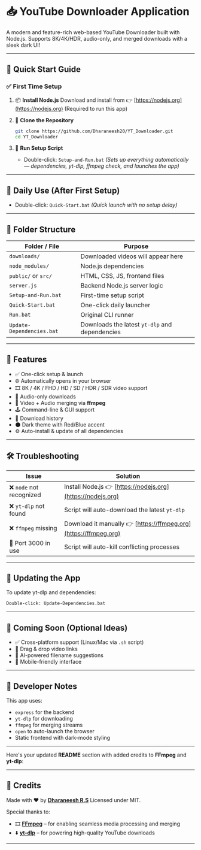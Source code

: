 # 📥 YouTube Downloader Application

A modern and feature-rich web-based YouTube Downloader built with Node.js. Supports 8K/4K/HDR, audio-only, and merged downloads with a sleek dark UI!

---

## 🚀 Quick Start Guide

### ✅ First Time Setup

1. 📦 **Install Node.js**
   Download and install from 👉 [https://nodejs.org](https://nodejs.org)
   (Required to run this app)

2. 🧬 **Clone the Repository**

   ```bash
   git clone https://github.com/Dharaneesh20/YT_Downloader.git
   cd YT_Downloader
   ```

3. 🏁 **Run Setup Script**

   * Double-click: `Setup-and-Run.bat`
     *(Sets up everything automatically — dependencies, yt-dlp, ffmpeg check, and launches the app)*

---

## 🔁 Daily Use (After First Setup)

* Double-click: `Quick-Start.bat`
  *(Quick launch with no setup delay)*

---

## 📂 Folder Structure

| Folder / File             | Purpose                                        |
| ------------------------- | ---------------------------------------------- |
| `downloads/`              | Downloaded videos will appear here             |
| `node_modules/`           | Node.js dependencies                           |
| `public/` or `src/`       | HTML, CSS, JS, frontend files                  |
| `server.js`               | Backend Node.js server logic                   |
| `Setup-and-Run.bat`       | First-time setup script                        |
| `Quick-Start.bat`         | One-click daily launcher                       |
| `Run.bat`                 | Original CLI runner                            |
| `Update-Dependencies.bat` | Downloads the latest `yt-dlp` and dependencies |

---

## 🌟 Features

* ✅ One-click setup & launch
* 🌐 Automatically opens in your browser
* 🎞️ 8K / 4K / FHD / HD / SD / HDR / SDR video support
* 🎵 Audio-only downloads
* 🔀 Video + Audio merging via **ffmpeg**
* 🕹️ Command-line & GUI support
* 💾 Download history
* 🌑 Dark theme with Red/Blue accent
* ⚙️ Auto-install & update of all dependencies

---

## 🛠️ Troubleshooting

| Issue                   | Solution                                                         |
| ----------------------- | ---------------------------------------------------------------- |
| ❌ `node` not recognized | Install Node.js 👉 [https://nodejs.org](https://nodejs.org)      |
| ❌ `yt-dlp` not found    | Script will auto-download the latest `yt-dlp`                    |
| ❌ `ffmpeg` missing      | Download it manually 👉 [https://ffmpeg.org](https://ffmpeg.org) |
| 🔁 Port 3000 in use     | Script will auto-kill conflicting processes                      |

---

## 🔄 Updating the App

To update yt-dlp and dependencies:

```bash
Double-click: Update-Dependencies.bat
```

---

## 💬 Coming Soon (Optional Ideas)

* ✅ Cross-platform support (Linux/Mac via `.sh` script)
* 📁 Drag & drop video links
* 🧠 AI-powered filename suggestions
* 📱 Mobile-friendly interface

---

## 🧠 Developer Notes

This app uses:

* `express` for the backend
* `yt-dlp` for downloading
* `ffmpeg` for merging streams
* `open` to auto-launch the browser
* Static frontend with dark-mode styling

---

Here's your updated **README** section with added credits to **FFmpeg** and **yt-dlp**:

---

## 🙌 Credits

Made with ❤️ by **[Dharaneesh R.S](https://github.com/Dharaneesh20)**
Licensed under MIT.

Special thanks to:

* 🎞️ [**FFmpeg**](https://ffmpeg.org/) – for enabling seamless media processing and merging
* ⬇️ [**yt-dlp**](https://github.com/yt-dlp/yt-dlp) – for powering high-quality YouTube downloads

---


